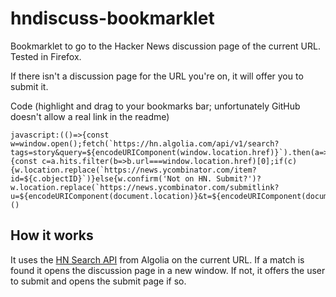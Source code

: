 # hndiscuss-bookmarklet
Bookmarklet to go to the Hacker News discussion page of the current URL. Tested in Firefox.

If there isn't a discussion page for the URL you're on, it will offer you to submit it.

Code (highlight and drag to your bookmarks bar; unfortunately GitHub doesn't allow a real link in the readme)
```
javascript:(()=>{const w=window.open();fetch(`https://hn.algolia.com/api/v1/search?tags=story&query=${encodeURIComponent(window.location.href)}`).then(a=>a.json()).then(a=>{const c=a.hits.filter(b=>b.url===window.location.href)[0];if(c){w.location.replace(`https://news.ycombinator.com/item?id=${c.objectID}`)}else{w.confirm('Not on HN. Submit?')?w.location.replace(`https://news.ycombinator.com/submitlink?u=${encodeURIComponent(document.location)}&t=${encodeURIComponent(document.title)}`):w.close();}})})()
```

## How it works
It uses the [HN Search API](https://hn.algolia.com/api) from Algolia on the current URL. If a match is found it opens the discussion page in a new window. If not, it offers the user to submit and opens the submit page if so.
